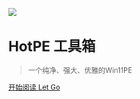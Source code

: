 <!-- _coverpage.md -->

![](https://www.hotpe.top/wp-content/uploads/2022/04/logo.ico)

# HotPE 工具箱

> 一个纯净、强大、优雅的Win11PE

[开始阅读 Let Go](/README)


